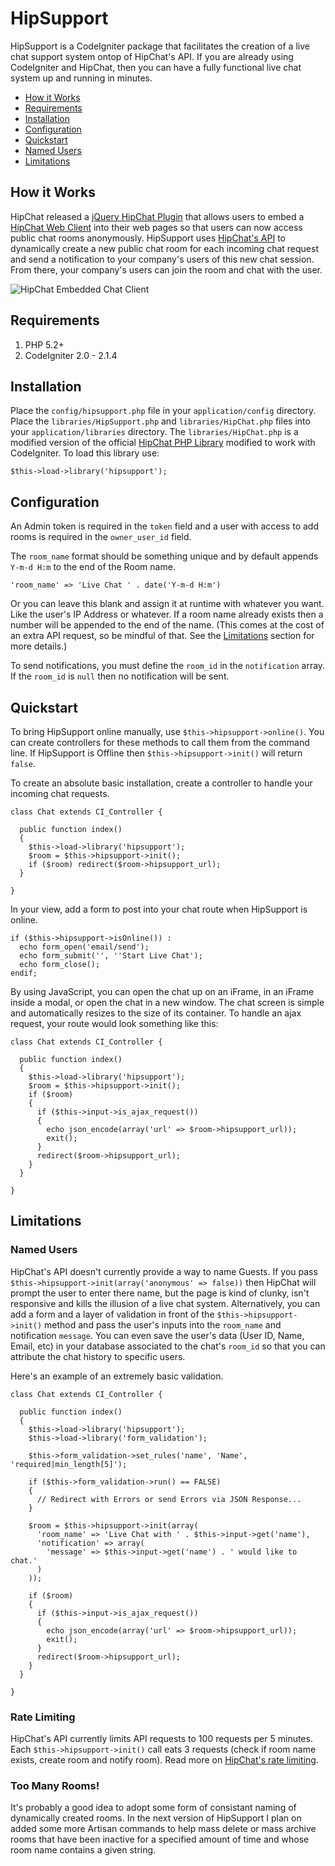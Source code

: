 # HipSupport 

HipSupport is a CodeIgniter package that facilitates the creation of a live chat support system ontop of HipChat's API. If you are already using CodeIgniter and HipChat, then you can have a fully functional live chat system up and running in minutes.

- [How it Works](#how-it-works)
- [Requirements](#requirements)
- [Installation](#installation)
- [Configuration](#configuration)
- [Quickstart](#quickstart)
- [Named Users](#named-users)
- [Limitations](#limitations)

## How it Works

HipChat released a [jQuery HipChat Plugin](http://blog.hipchat.com/2013/08/20/embedding-hipchat/) that allows users to embed a [HipChat Web Client](http://help.hipchat.com/knowledgebase/articles/238941-embedding-hipchat) into their web pages so that users can now access public chat rooms anonymously. HipSupport uses [HipChat's API](https://github.com/hipchat/hipchat-php) to dynamically create a new public chat room for each incoming chat request and send a notification to your company's users of this new chat session. From there, your company's users can join the room and chat with the user.

![HipChat Embedded Chat Client](http://www.bradestey.com/img/projects/hipsupport/hipchat-embed.png "HipChat Embedded Chat Client")

## Requirements

1. PHP 5.2+
2. CodeIgniter 2.0 - 2.1.4

## Installation

Place the `config/hipsupport.php` file in your `application/config` directory. Place the `libraries/HipSupport.php` and `libraries/HipChat.php` files into your `application/libraries` directory. The `libraries/HipChat.php` is a modified version of the official [HipChat PHP Library](https://github.com/hipchat/hipchat-php) modified to work with CodeIgniter. To load this library use:

    $this->load->library('hipsupport');

## Configuration

An Admin token is required in the `token` field and a user with access to add rooms is required in the `owner_user_id` field. 

The `room_name` format should be something unique and by default appends `Y-m-d H:m` to the end of the Room name. 

    'room_name' => 'Live Chat ' . date('Y-m-d H:m') 

Or you can leave this blank and assign it at runtime with whatever you want. Like the user's IP Address or whatever. If a room name already exists then a number will be appended to the end of the name. (This comes at the cost of an extra API request, so be mindful of that. See the <a href="#limitations">Limitations</a> section for more details.)

To send notifications, you must define the `room_id` in the `notification` array. If the `room_id` is `null` then no notification will be sent.

## Quickstart

To bring HipSupport online manually, use `$this->hipsupport->online()`. You can create controllers for these methods to call them from the command line. If HipSupport is Offline then `$this->hipsupport->init()` will return `false`.

To create an absolute basic installation, create a controller to handle your incoming chat requests. 

    class Chat extends CI_Controller {

      public function index()
      {
        $this->load->library('hipsupport');
        $room = $this->hipsupport->init();
        if ($room) redirect($room->hipsupport_url);
      }

    }

In your view, add a form to post into your chat route when HipSupport is online.

    if ($this->hipsupport->isOnline()) :
      echo form_open('email/send');
      echo form_submit('', ''Start Live Chat');
      echo form_close();
    endif; 

By using JavaScript, you can open the chat up on an iFrame, in an iFrame inside a modal, or open the chat in a new window. The chat screen is simple and automatically resizes to the size of its container. To handle an ajax request, your route would look something like this:


    class Chat extends CI_Controller {

      public function index()
      {
        $this->load->library('hipsupport');
        $room = $this->hipsupport->init();
        if ($room) 
        {
          if ($this->input->is_ajax_request())
          {
            echo json_encode(array('url' => $room->hipsupport_url));
            exit();
          }
          redirect($room->hipsupport_url);
        }
      }

    }

## Limitations

### Named Users

HipChat's API doesn't currently provide a way to name Guests. If you pass `$this->hipsupport->init(array('anonymous' => false))` then HipChat will prompt the user to enter there name, but the page is kind of clunky, isn't responsive and kills the illusion of a live chat system. Alternatively, you can add a form and a layer of validation in front of the `$this->hipsupport->init()` method and pass the user's inputs into the `room_name` and notification `message`. You can even save the user's data (User ID, Name, Email, etc) in your database associated to the chat's `room_id` so that you can attribute the chat history to specific users.

Here's an example of an extremely basic validation.

    class Chat extends CI_Controller {

      public function index()
      {
        $this->load->library('hipsupport');
        $this->load->library('form_validation');

        $this->form_validation->set_rules('name', 'Name', 'required|min_length[5]');

        if ($this->form_validation->run() == FALSE)
        {
          // Redirect with Errors or send Errors via JSON Response...
        }

        $room = $this->hipsupport->init(array(
          'room_name' => 'Live Chat with ' . $this->input->get('name'),
          'notification' => array(
            'message' => $this->input->get('name') . ' would like to chat.'
          )
        ));
        
        if ($room) 
        {
          if ($this->input->is_ajax_request())
          {
            echo json_encode(array('url' => $room->hipsupport_url));
            exit();
          }
          redirect($room->hipsupport_url);
        }
      }

    }

### Rate Limiting

HipChat's API currently limits API requests to 100 requests per 5 minutes. Each `$this->hipsupport->init()` call eats 3 requests (check if room name exists, create room and notify room). Read more on [HipChat's rate limiting](https://www.hipchat.com/docs/api/rate_limiting).

### Too Many Rooms!

It's probably a good idea to adopt some form of consistant naming of dynamically created rooms. In the next version of HipSupport I plan on added some more Artisan commands to help mass delete or mass archive rooms that have been inactive for a specified amount of time and whose room name contains a given string.